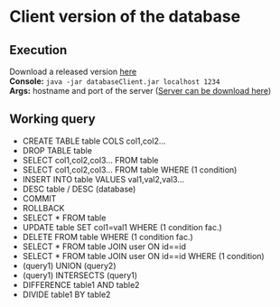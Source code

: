 # Client version of the database

## Execution

Download a released version <a href="https://github.com/mendrika261/databaseClient/releases/tag/AlphaTest">here</a> <br>
<b>Console:</b> `java -jar databaseClient.jar localhost 1234` <br>
<b>Args:</b> hostname and port of the server (<a href="https://github.com/mendrika261/database">Server can be download here</a>)

## Working query

- CREATE TABLE table COLS col1,col2...
- DROP TABLE table
- SELECT col1,col2,col3... FROM table
- SELECT col1,col2,col3... FROM table WHERE (1 condition)
- INSERT INTO table VALUES val1,val2,val3...
- DESC table / DESC (database)
- COMMIT
- ROLLBACK
- SELECT * FROM table
- UPDATE table SET col1=val1 WHERE (1 condition fac.)
- DELETE FROM table WHERE (1 condition fac.)
- SELECT * FROM table JOIN user ON id==id
- SELECT * FROM table JOIN user ON id==id WHERE (1 condition)
- (query1) UNION (query2)
- (query1) INTERSECTS (query1)
- DIFFERENCE table1 AND table2
- DIVIDE table1 BY table2
